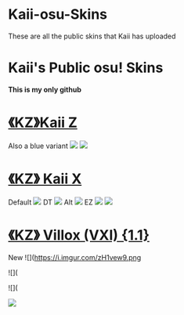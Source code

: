 # Kaii-osu-Skins
These are all the public skins that Kaii has uploaded
# Kaii's Public osu! Skins
**This is my only github**

# [《KZ》Kaii Z](https://drive.google.com/drive/folders/1LsZY-1dl3LbEHOw9b9WgHVutiHGSFYbG?usp=share_link)
Also a blue variant
![](https://i.imgur.com/du4Skhl.jpeg)
![](https://i.imgur.com/XlCLCOb.jpeg)

# [《KZ》 Kaii X](https://drive.google.com/drive/folders/1FBIf3KIVdSursbgVeWPDEr2OtgFZZfIt)
Default ![](https://i.imgur.com/SGqufWi.png)
DT ![](https://i.imgur.com/eQGjw5o.png)
Alt ![](https://i.imgur.com/Gur4I0P.png)
EZ ![](https://i.imgur.com/H5cUQyK.png)
![](https://i.imgur.com/d5xRVBJ.png)

# [《KZ》 Villox (VXI) {1.1}](https://drive.google.com/drive/u/0/folders/1Ogs-ExW1l4a0C1VCIAD8Brrb4iNz1S38)
New ![](https://i.imgur.com/zH1vew9.png

![](

![](

![](https://i.imgur.com/Ps0GYc6.png)

